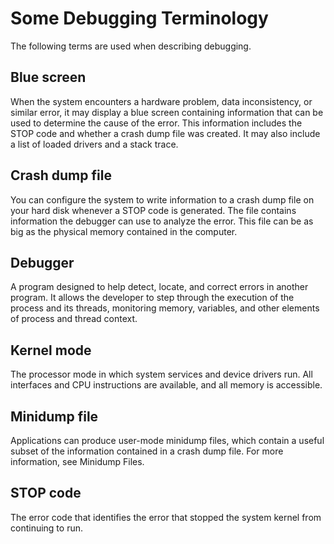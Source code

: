 # Some Debugging Terminology

The following terms are used when describing debugging.

## Blue screen

When the system encounters a hardware problem, data inconsistency, or similar
error, it may display a blue screen containing information that can be used to
determine the cause of the error. This information includes the STOP code and
whether a crash dump file was created. It may also include a list of loaded
drivers and a stack trace.

## Crash dump file

You can configure the system to write information to a crash dump file on your
hard disk whenever a STOP code is generated. The file contains information the
debugger can use to analyze the error. This file can be as big as the physical
memory contained in the computer.

## Debugger

A program designed to help detect, locate, and correct errors in another
program. It allows the developer to step through the execution of the process
and its threads, monitoring memory, variables, and other elements of process and
thread context.

## Kernel mode

The processor mode in which system services and device drivers run. All
interfaces and CPU instructions are available, and all memory is accessible.

## Minidump file

Applications can produce user-mode minidump files, which contain a useful subset
of the information contained in a crash dump file. For more information, see
Minidump Files.

## STOP code

The error code that identifies the error that stopped the system kernel from
continuing to run.
